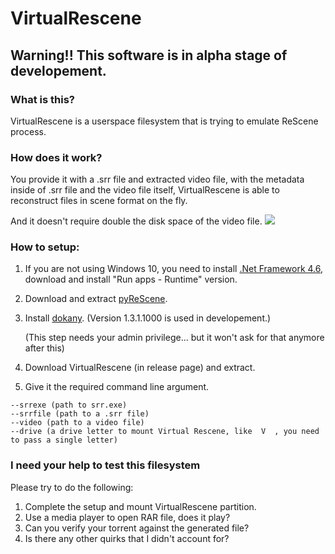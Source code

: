 # VirtualRescene

## Warning!! This software is in alpha stage of developement.

### What is this? 
VirtualRescene is a userspace filesystem that is trying to emulate ReScene process.

### How does it work?
You provide it with a .srr file and extracted video file, with the metadata inside of .srr file and the video file itself, VirtualRescene is able to reconstruct files in scene format on the fly.

And it doesn't require double the disk space of the video file.
![](https://i.imgur.com/rSb2SJk.png)

### How to setup:
1. If you are not using Windows 10, you need to install [.Net Framework 4.6](https://dotnet.microsoft.com/download/dotnet-framework/net46), download and install "Run apps - Runtime" version.

2. Download and extract [pyReScene](https://bitbucket.org/Gfy/pyrescene/downloads/pyReScene-0.7-w32.zip).

3. Install [dokany](https://github.com/dokan-dev/dokany/releases). (Version 1.3.1.1000 is used in developement.)

   (This step needs your admin privilege... but it won't ask for that anymore after this)
   
4. Download VirtualRescene (in release page) and extract.

5. Give it the required command line argument.

```Usage: (all options are mendatory)
--srrexe (path to srr.exe)
--srrfile (path to a .srr file)
--video (path to a video file)
--drive (a drive letter to mount Virtual Rescene, like  V  , you need to pass a single letter)
```

### I need your help to test this filesystem

Please try to do the following:

1. Complete the setup and mount VirtualRescene partition.
2. Use a media player to open RAR file, does it play?
3. Can you verify your torrent against the generated file?
4. Is there any other quirks that I didn't account for?